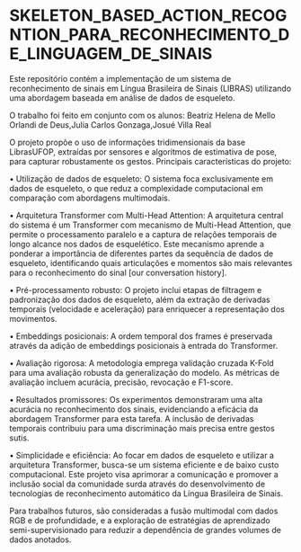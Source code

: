 # SKELETON_BASED_ACTION_RECOGNTION_PARA_RECONHECIMENTO_DE_LINGUAGEM_DE_SINAIS
Este repositório contém a implementação de um sistema de reconhecimento de sinais em Língua Brasileira de Sinais (LIBRAS) utilizando uma abordagem baseada em análise de dados de esqueleto.


O trabalho foi feito em conjunto com os alunos:
Beatriz Helena de Mello Orlandi de Deus,Julia Carlos Gonzaga,Josué Villa Real

O projeto propõe o uso de informações tridimensionais da base LibrasUFOP, extraídas por sensores e algoritmos de estimativa de pose, para capturar robustamente os gestos.
Principais características do projeto:


• Utilização de dados de esqueleto: O sistema foca exclusivamente em dados de esqueleto, o que reduz a complexidade computacional em comparação com abordagens multimodais.

• Arquitetura Transformer com Multi-Head Attention: A arquitetura central do sistema é um Transformer com mecanismo de Multi-Head Attention, que permite o processamento paralelo e a captura de relações temporais de longo alcance nos dados de esquelético. Este mecanismo aprende a ponderar a importância de diferentes partes da sequência de dados de esqueleto, identificando quais articulações e momentos são mais relevantes para o reconhecimento do sinal [our conversation history].

• Pré-processamento robusto: O projeto inclui etapas de filtragem e padronização dos dados de esqueleto, além da extração de derivadas temporais (velocidade e aceleração) para enriquecer a representação dos movimentos.

• Embeddings posicionais: A ordem temporal dos frames é preservada através da adição de embeddings posicionais à entrada do Transformer.

• Avaliação rigorosa: A metodologia emprega validação cruzada K-Fold para uma avaliação robusta da generalização do modelo. As métricas de avaliação incluem acurácia, precisão, revocação e F1-score.

• Resultados promissores: Os experimentos demonstraram uma alta acurácia no reconhecimento dos sinais, evidenciando a eficácia da abordagem Transformer para esta tarefa. A inclusão de derivadas temporais contribuiu para uma discriminação mais precisa entre gestos sutis.

• Simplicidade e eficiência: Ao focar em dados de esqueleto e utilizar a arquitetura Transformer, busca-se um sistema eficiente e de baixo custo computacional.
Este projeto visa aprimorar a comunicação e promover a inclusão social da comunidade surda através do desenvolvimento de tecnologias de reconhecimento automático da Língua Brasileira de Sinais.

Para trabalhos futuros, são consideradas a fusão multimodal com dados RGB e de profundidade, e a exploração de estratégias de aprendizado semi-supervisionado para reduzir a dependência de grandes volumes de dados anotados.